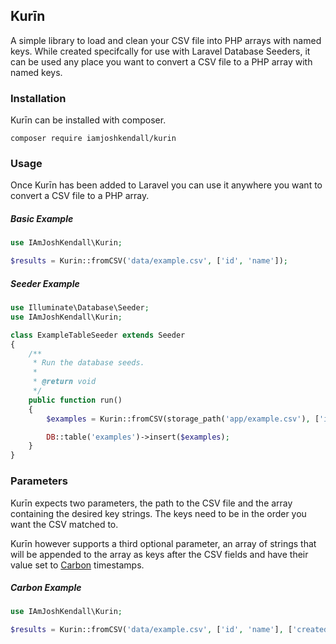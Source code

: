 Kurīn
--

A simple library to load and clean your CSV file into PHP arrays with named keys. While created specifcally for use with Laravel Database Seeders, it can be used any place you want to convert a CSV file to a PHP array with named keys.


### Installation

Kurīn can be installed with composer.

`composer require iamjoshkendall/kurin`


### Usage

Once Kurīn has been added to Laravel you can use it anywhere you want to convert a CSV file to a PHP array.


##### Basic Example

```php
use IAmJoshKendall\Kurin;

$results = Kurin::fromCSV('data/example.csv', ['id', 'name']);
```


##### Seeder Example

```php
use Illuminate\Database\Seeder;
use IAmJoshKendall\Kurin;

class ExampleTableSeeder extends Seeder
{
    /**
     * Run the database seeds.
     *
     * @return void
     */
    public function run()
    {
        $examples = Kurin::fromCSV(storage_path('app/example.csv'), ['id', 'name', 'slug', 'description']);

        DB::table('examples')->insert($examples);
    }
}
```


### Parameters

Kurīn expects two parameters, the path to the CSV file and the array containing the desired key strings. The keys need to be in the order you want the CSV matched to.

Kurīn however supports a third optional parameter, an array of strings that will be appended to the array as keys after the CSV fields and have their value set to [Carbon](http://github.com/briannesbitt/Carbon) timestamps.

##### Carbon Example

```php
use IAmJoshKendall\Kurin;

$results = Kurin::fromCSV('data/example.csv', ['id', 'name'], ['created_at', 'updated_at']);
```
